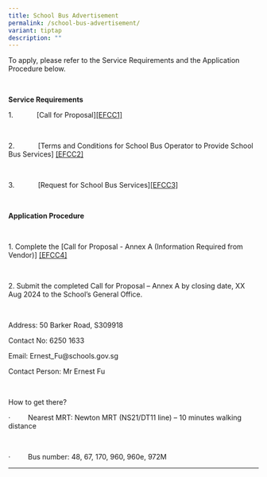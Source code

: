 ```yaml
---
title: School Bus Advertisement
permalink: /school-bus-advertisement/
variant: tiptap
description: ""
---
```

<p>To apply, please refer to the Service Requirements and the Application
Procedure below.</p>
<p>&nbsp;</p>
<p><strong>Service Requirements</strong>
</p>
<p>1.&nbsp;&nbsp;&nbsp;&nbsp;&nbsp;&nbsp;&nbsp;&nbsp;&nbsp;&nbsp;&nbsp;
<a rel="noopener noreferrer nofollow" target="_blank">[Call for Proposal]</a><a href="#_msocom_1" class="msocomanchor" rel="noopener noreferrer nofollow" target="_blank">[EFCC1]</a>&nbsp;</p>
<p>&nbsp;</p>
<p>2.&nbsp;&nbsp;&nbsp;&nbsp;&nbsp;&nbsp;&nbsp;&nbsp;&nbsp;&nbsp;&nbsp;
<a rel="noopener noreferrer nofollow" target="_blank">[Terms and Conditions for School Bus Operator to Provide School Bus Services]</a>
<a href="#_msocom_2" class="msocomanchor" rel="noopener noreferrer nofollow" target="_blank">[EFCC2]</a>&nbsp;</p>
<p>&nbsp;</p>
<p>3.&nbsp;&nbsp;&nbsp;&nbsp;&nbsp;&nbsp;&nbsp;&nbsp;&nbsp;&nbsp;&nbsp;
<a rel="noopener noreferrer nofollow" target="_blank">[Request for School Bus Services]</a><a href="#_msocom_3" class="msocomanchor" rel="noopener noreferrer nofollow" target="_blank">[EFCC3]</a>&nbsp;</p>
<p>&nbsp;</p>
<p><strong>Application Procedure</strong>
</p>
<p>&nbsp;</p>
<p>1. Complete the [<a rel="noopener noreferrer nofollow" target="_blank">Call for Proposal - Annex A (Information Required from Vendor)]</a>
<a href="#_msocom_4" class="msocomanchor" rel="noopener noreferrer nofollow" target="_blank">[EFCC4]</a>&nbsp;</p>
<p>&nbsp;</p>
<p>2. Submit the completed Call for Proposal – Annex A by closing date, XX
Aug 2024 to the School’s General Office.</p>
<p>&nbsp;</p>
<p>Address: 50 Barker Road, S309918</p>
<p>Contact No: 6250 1633</p>
<p>Email: <a rel="noopener noreferrer nofollow" target="_blank">Ernest_Fu@schools.gov.sg</a>
</p>
<p>Contact Person: Mr Ernest Fu</p>
<p>&nbsp;</p>
<p>How to get there?</p>
<p>·&nbsp;&nbsp;&nbsp;&nbsp;&nbsp;&nbsp;&nbsp;&nbsp; Nearest MRT: Newton
MRT (NS21/DT11 line) – 10 minutes walking distance</p>
<p>&nbsp;</p>
<p>·&nbsp;&nbsp;&nbsp;&nbsp;&nbsp;&nbsp;&nbsp;&nbsp; Bus number: 48, 67,
170, 960, 960e, 972M</p>
<hr>
<p></p>
